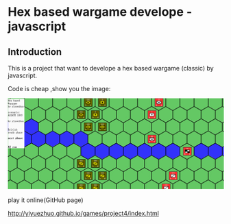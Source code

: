 # Hex based wargame develope - javascript

## Introduction

This is a project that want to develope a hex based wargame (classic) by javascript.

Code is cheap ,show you the image:

![Alt image](/preview/pre.png)

play it online(GitHub page)

http://yiyuezhuo.github.io/games/project4/index.html